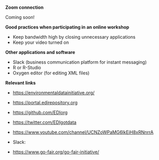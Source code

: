 **Zoom connection**

Coming soon!

**Good practices when participating in an online workshop**

* Keep bandwidth high by closing unnecessary applications
* Keep your video turned on

**Other applications and software**

* Slack (business communication platform for instant messaging)
* R or R-Studio
* Oxygen editor (for editing XML files)

**Relevant links**

* https://environmentaldatainitiative.org/
* https://portal.edirepository.org
* https://github.com/EDIorg
* https://twitter.com/EDIgotdata
* https://www.youtube.com/channel/UCNZoWPaMG6lkEiH8xRNnrrA
* Slack:

* https://www.go-fair.org/go-fair-initiative/


